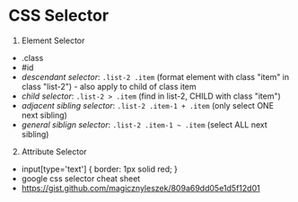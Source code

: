 # CSS Selector

1. Element Selector
- .class
- #id
- *descendant selector*: 
`.list-2 .item` (format element with class "item" in class "list-2") - also apply to child of class item
- *child selector*: 
`.list-2 > .item` (find in list-2, CHILD with class "item")
- *adjacent sibling selector*: 
`.list-2 .item-1 + .item` (only select ONE next sibling)
- *general siblign selector*: 
`.list-2 .item-1 ~ .item` (select ALL next sibling)
  
2. Attribute Selector
- input[type='text'] {
  border: 1px solid red;
}
- google css selector cheat sheet
- https://gist.github.com/magicznyleszek/809a69dd05e1d5f12d01
